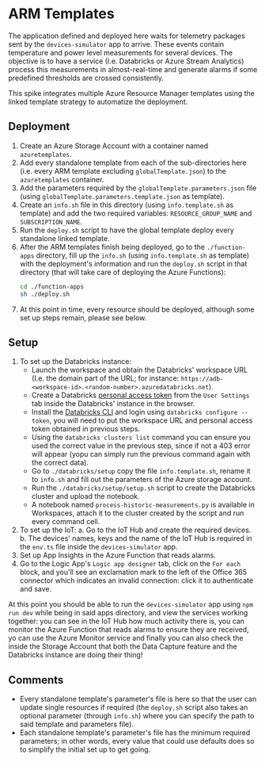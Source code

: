 # ARM Templates

The application defined and deployed here waits for telemetry packages sent by the `devices-simulator` app to arrive. These events contain temperature and power level measurements for several devices. The objective is to have a service (I.e. Databricks or Azure Stream Analytics) process this measurements in almost-real-time and generate alarms if some predefined thresholds are crossed consistently.

This spike integrates multiple Azure Resource Manager templates using the linked template strategy to automatize the deployment.

## Deployment

1.  Create an Azure Storage Account with a container named `azuretemplates`.
2.  Add every standalone template from each of the sub-directories here (i.e. every ARM template excluding `globalTemplate.json`) to the `azuretemplates` container.
3.  Add the parameters required by the `globalTemplate.parameters.json` file (using `globalTemplate.parameters.template.json` as template).
4.  Create an `info.sh` file in this directory (using `info.template.sh` as template) and add the two required variables: `RESOURCE_GROUP_NAME` and `SUBSCRIPTION_NAME`.
5.  Run the `deploy.sh` script to have the global template deploy every standalone linked template.
6.  After the ARM templates finish being deployed, go to the `./function-apps` directory, fill up the `info.sh` (using `info.template.sh` as template) with the deployment's information and run the `deploy.sh` script in that directory (that will take care of deploying the Azure Functions):
    ```bash
    cd ./function-apps
    sh ./deploy.sh
    ```
7.  At this point in time, every resource should be deployed, although some set up steps remain, please see below.

## Setup

1. To set up the Databricks instance:
      - Launch the workspace and obtain the Databricks' workspace URL (I.e. the domain part of the URL; for instance: `https://adb-<workspace-id>.<random-number>.azuredatabricks.net`).
      - Create a Databricks [personal access token](https://docs.databricks.com/dev-tools/api/latest/authentication.html) from the `User Settings` tab inside the Databricks' instance in the browser.
      - Install the [Databricks CLI](https://docs.microsoft.com/en-us/azure/databricks/dev-tools/cli/) and login using `databricks configure --token`, you will need to put the workspace URL and personal access token obtained in previous steps.
      - Using the `databricks clusters list` command you can ensure you used the correct value in the previous step, since if not a 403 error will appear (yopu can simply run the previous command again with the correct data).
      - Go to `./databricks/setup` copy the file `info.template.sh`, rename it to `info.sh` and fill out the parameters of the Azure storage account.
      - Run the `./databricks/setup/setup.sh` script to create the Databricks cluster and upload the notebook.
      - A notebook named `process-historic-measurements.py` is available in Workspaces, attach it to the cluster created by the script and run every command cell.
2. To set up the IoT:
   a. Go to the IoT Hub and create the required devices.
   b. The devices' names, keys and the name of the IoT Hub is required in the `env.ts` file inside the `devices-simulator` app.
3. Set up App Insights in the Azure Function that reads alarms.
4. Go to the Logic App's `Logic app designer` tab, click on the `For each` block, and you'll see an exclamation mark to the left of the Office 365 connector which indicates an invalid connection: click it to authenticate and save.

At this point you should be able to run the `devices-simulator` app using `npm run dev` while being in said apps directory, and view the services working together: you can see in the IoT Hub how much activity there is, you can monitor the Azure Function that reads alarms to ensure they are received, yo can use the Azure Monitor service and finally you can also check the inside the Storage Account that both the Data Capture feature and the Databricks instance are doing their thing!

## Comments

-   Every standalone template's parameter's file is here so that the user can update single resources if required (the `deploy.sh` script also takes an optional parameter (through `info.sh`) where you can specify the path to said template and parameters file).
-   Each standalone template's parameter's file has the minimum required parameters; in other words, every value that could use defaults does so to simplify the initial set up to get going.
